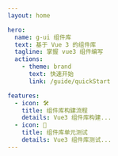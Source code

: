 ```yaml
---
layout: home

hero:
  name: g-ui 组件库
  text: 基于 Vue 3 的组件库
  tagline: 掌握 vue3 组件编写
  actions:
    - theme: brand
      text: 快速开始
      link: /guide/quickStart

features:
  - icon: 🛠️
    title: 组件库构建流程
    details: Vue3 组件库构建...
  - icon: 🧪
    title: 组件库单元测试
    details: Vue3 组件库测试...
---
```


